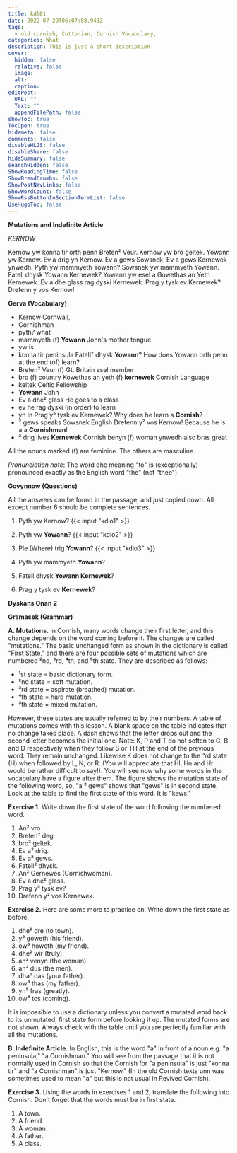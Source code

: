 ```yaml
---
title: kdl01
date: 2022-07-29T06:07:58.943Z
tags:
  - old cornish, Cottonian, Cornish Vocabulary,
categories: What
description: This is just a short description
cover:
  hidden: false
  relative: false
  image: 
  alt: 
  caption: 
editPost:
  URL: ""
  Text: ""
  appendFilePath: false
showToc: true
TocOpen: true
hidemeta: false
comments: false
disableHLJS: false
disableShare: false
hideSummary: false
searchHidden: false
ShowReadingTime: false
ShowBreadCrumbs: false
ShowPostNavLinks: false
ShowWordCount: false
ShowRssButtonInSectionTermList: false
UseHugoToc: false
---
```


**Mutations and Indefinite Article**

*KERNOW*

Kernow yw konna tir orth penn Breten² Veur. Kernow yw bro geltek. Yowann yw
Kernow. Ev a drig yn Kernow. Ev a gews Sowsnek. Ev a gews Kernewek ynwedh.
Pyth yw mammyeth Yowann? Sowsnek yw mammyeth Yowann. Fatell dhysk Yowann 
Kernewek? Yowann yw esel a Gowethas an Yeth Kernewek. Ev a dhe glass rag dyski 
Kernewek. Prag y tysk ev Kernewek? Drefenn y vos Kernow!

**Gerva (Vocabulary)**

- Kernow Cornwall,
- Cornishman
- pyth? what
- mammyeth (f) **Yowann** John's mother tongue
- yw is
- konna tir peninsula Fatell² dhysk **Yowann**? How does Yowann orth penn at the end (of) learn?
- Breten² Veur (f) Gt. Britain esel member
- bro (f) country Kowethas an yeth (f) **kernewek** Cornish Language
- keltek Celtic Fellowship
- **Yowann** John
- Ev a dhe² glass He goes to a class
- ev he rag dyski (in order) to learn
- yn in Prag y⁵ tysk ev Kernewek? Why does he learn a **Cornish**?
- ² gews speaks Sowsnek English Drefenn y² vos Kernow! Because he is a a **Cornishman**!
- ² drig lives **Kernewek** Cornish benyn (f) woman ynwedh also bras great

All the nouns marked (f) are feminine. The others are masculine.

*Pronunciation note*: The word dhe meaning "to" is (exceptionally) pronounced exactly as the English word "the" (not "thee").

**Govynnow (Questions)**

All the answers can be found in the passage, and just copied down. All except number 6 should be complete sentences.

1) Pyth yw Kernow?
 {{< input "kdlo1" >}}

2) Pyth yw **Yowann**?  {{< input "kdlo2" >}}
3) Ple (Where) trig **Yowann**?  {{< input "kdlo3" >}}
4) Pyth yw mammyeth **Yowann**?
5) Fatell dhysk **Yowann Kernewek**? 
6) Prag y tysk ev **Kernewek**?

**Dyskans Onan 2**

**Gramasek (Grammar)**

**A. Mutations.** In Cornish, many words change their first letter, and this change depends on the word coming before it. The changes are called "mutations." The basic unchanged form as shown in the dictionary is called "First State," and there are four possible sets of mutations which are numbered ²nd, ³rd, ⁴th, and ⁵th state. They are described as follows:

- ¹st state = basic dictionary form. 
- ²nd state = soft mutation.
- ³rd state = aspirate (breathed) mutation.
- ⁴th state = hard mutation.
- ⁵th state = mixed mutation.

However, these states are usually referred to by their numbers. A table of mutations comes with this lesson. A blank space on the table indicates that no change takes place. A dash shows that the letter drops out and the second letter becomes the initial one. Note: K, P and T do not soften to G, B and D respectively when they follow S or TH at the end of the previous word. They remain unchanged. Likewise K does not change to the ³rd state (H) when followed by L, N, or R. (You will appreciate that Hl, Hn and Hr would be rather difficult to say!). You will see now why some words in the vocabulary have a figure after them. The figure shows the mutation state of the following word, so, "a ² gews" shows that "gews" is in second state. Look at the table to find the first state of this word. It is "kews."

**Exercise 1.** Write down the first state of the word following the numbered word.

1) An² vro. 
2) Breten² deg. 
3) bro² geltek. 
4) Ev a² drig. 
5) Ev a² gews. 
6) Fatell² dhysk. 
7) An² Gernewes (Cornishwoman). 
8) Ev a dhe² glass. 
9) Prag y⁵ tysk ev? 
10) Drefenn y² vos Kernewek.

**Exercise 2.** Here are some more to practice on. Write down the first state as before.

1) dhe² dre (to town). 
2) y² goweth (his friend). 
3) ow³ howeth (my friend). 
4) dhe² wir (truly). 
5) an² venyn (the woman). 
6) an² dus (the men). 
7) dha² das (your father). 
8) ow³ thas (my father). 
9) yn⁵ fras (greatly). 
10) ow⁴ tos (coming).

It is impossible to use a dictionary unless you convert a mutated word back to its unmutated, first state form before looking it up. The mutated forms are not shown. Always check with the table until you are perfectly familiar with all the mutations.

**B. Indefinite Article.** In English, this is the word "a" in front of a noun e.g. "a peninsula," "a Cornishman." You will see from the passage that it is not normally used in Cornish so that the Cornish for "a peninsula" is just "konna tir" and "a Cornishman" is just "Kernow." (In the old Cornish texts unn was sometimes used to mean "a" but this is not usual in Revived Cornish).

**Exercise 3.** Using the words in exercises 1 and 2, translate the following into Cornish. Don't forget that the words must be in first state.

1) A town. 
2) A friend. 
3) A woman. 
4) A father. 
5) A class.
